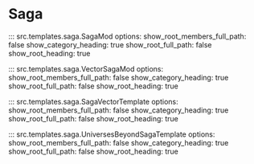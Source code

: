 # Saga

::: src.templates.saga.SagaMod
    options:
        show_root_members_full_path: false
        show_category_heading: true
        show_root_full_path: false
        show_root_heading: true

::: src.templates.saga.VectorSagaMod
    options:
        show_root_members_full_path: false
        show_category_heading: true
        show_root_full_path: false
        show_root_heading: true

::: src.templates.saga.SagaVectorTemplate
    options:
        show_root_members_full_path: false
        show_category_heading: true
        show_root_full_path: false
        show_root_heading: true

::: src.templates.saga.UniversesBeyondSagaTemplate
    options:
        show_root_members_full_path: false
        show_category_heading: true
        show_root_full_path: false
        show_root_heading: true

